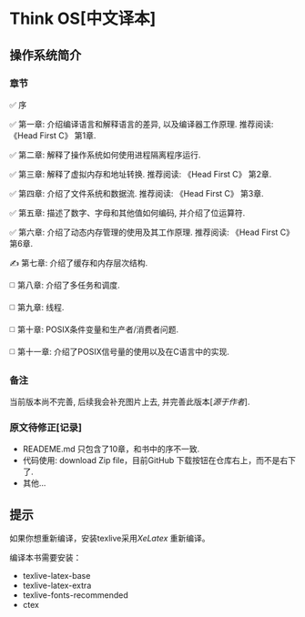 Think OS[中文译本]
========
操作系统简介
-----------------------------------------


### 章节


:white_check_mark: 序

:white_check_mark: 第一章: 介绍编译语言和解释语言的差异, 以及编译器工作原理.
推荐阅读: 《Head First C》 第1章.

:white_check_mark: 第二章: 解释了操作系统如何使用进程隔离程序运行.

:white_check_mark: 第三章: 解释了虚拟内存和地址转换. 推荐阅读: 《Head First C》 第2章.

:white_check_mark: 第四章: 介绍了文件系统和数据流. 推荐阅读: 《Head First C》 第3章.

:white_check_mark: 第五章: 描述了数字、字母和其他值如何编码, 并介绍了位运算符.

:white_check_mark: 第六章: 介绍了动态内存管理的使用及其工作原理. 推荐阅读: 《Head First C》 第6章.

:writing_hand: 第七章: 介绍了缓存和内存层次结构.

:white_medium_square: 第八章: 介绍了多任务和调度.

:white_medium_square: 第九章: 线程.

:white_medium_square: 第十章: POSIX条件变量和生产者/消费者问题.

:white_medium_square: 第十一章: 介绍了POSIX信号量的使用以及在C语言中的实现.

### 备注

当前版本尚不完善, 后续我会补充图片上去, 并完善此版本[*源于作者*].


### 原文待修正[记录]

- READEME.md 只包含了10章，和书中的序不一致.
- 代码使用: download Zip file，目前GitHub 下载按钮在仓库右上，而不是右下了.
- 其他...

## 提示

如果你想重新编译，安装texlive采用*XeLatex* 重新编译。

编译本书需要安装：
-  texlive-latex-base
-  texlive-latex-extra
-  texlive-fonts-recommended
-  ctex


